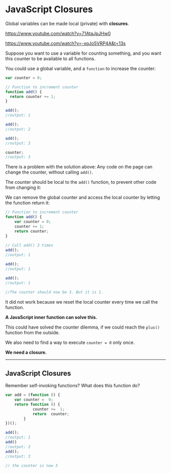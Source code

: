 # JavaScript  Closures

Global variables can be made local (private) with **closures**. 

https://www.youtube.com/watch?v=71AtaJpJHw0
				
https://www.youtube.com/watch?v=-xqJo5VRP4A&t=13s

Suppose you want to use a variable for counting something, and you want this counter to be available to all functions.

You could use a global variable, and a  `function`  to increase the counter:
```javascript
var counter = 0;

// Function to increment counter
function add() {
  return counter += 1;
}

add();
//output: 1

add();
//output: 2

add();
//output: 3

counter;
//output: 3
```

There is a problem with the solution above: Any code on the page can change the counter, without calling `add()`.

The counter should be local to the `add()` function, to prevent other code from changing it:

We can remove the global counter and access the local counter by letting the function return it:

```javascript
// Function to increment counter  
function add() {  
	var counter = 0;  
	counter += 1;  
	return counter;  
}  
  
// Call add() 3 times  
add(); 
//output: 1 

add();  
//output: 1

add();  
//output: 1
  
//The counter should now be 3. But it is 1. 
```
It did not work because we reset the local counter every time we call the function.

**A JavaScript inner function can solve this.**

This could have solved the counter dilemma, if we could reach the  `plus()`  function from the outside.

We also need to find a way to execute  `counter = 0`  only once.

**We need a closure.**

----------

## JavaScript Closures

Remember self-invoking functions? What does this function do?

```javascript
var add = (function () {
	var counter =  0;  
	return function () {
			counter +=  1;
			return  counter;
		}
})();

add();
//output: 1
add()
//output: 2
add();
//output: 3

// the counter is now 3
```
<!--stackedit_data:
eyJoaXN0b3J5IjpbLTYyNjc2ODg4MSwxOTg5NzMwMzksMTc3OT
g1MjMzMSwtMTA0ODI0NzA2Nl19
-->